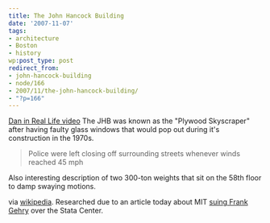 ```yaml
---
title: The John Hancock Building
date: '2007-11-07'
tags:
- architecture
- Boston
- history
wp:post_type: post
redirect_from:
- john-hancock-building
- node/166
- 2007/11/the-john-hancock-building/
- "?p=166"
---
```


  [Dan in Real Life video](http://time-travel.com/?dan_in_real_life) The JHB was known as the "Plywood Skyscraper" after having faulty glass windows that would pop out during it's construction in the 1970s.

>

> Police were left closing off surrounding streets whenever winds reached 45 mph

Also interesting description of two 300-ton weights that sit on the 58th floor to damp swaying motions.

via [wikipedia](http://en.wikipedia.org/wiki/John_Hancock_Tower). Researched due to an article today about MIT [suing Frank Gehry](http://www.boston.com/news/education/higher/articles/2007/11/06/mit_sues_gehry_citing_leaks_in_300m_complex/) over the Stata Center.
